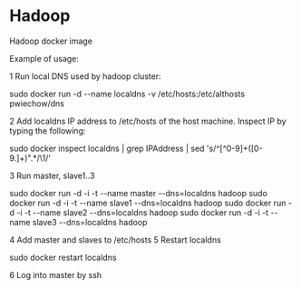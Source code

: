 Hadoop
====

Hadoop docker image

Example of usage:

1 Run local DNS used by hadoop cluster:

sudo docker run -d --name localdns -v /etc/hosts:/etc/althosts pwiechow/dns

2 Add localdns IP address to /etc/hosts of the host machine. Inspect IP by typing the following:

sudo docker inspect localdns | grep IPAddress | sed 's/^[^0-9]\+\([0-9\.]\+\)\".*/\1/'

3 Run master, slave1..3

sudo docker run -d -i -t --name master --dns=localdns hadoop
sudo docker run -d -i -t --name slave1 --dns=localdns hadoop
sudo docker run -d -i -t --name slave2 --dns=localdns hadoop
sudo docker run -d -i -t --name slave3 --dns=localdns hadoop

4 Add master and slaves to /etc/hosts
5 Restart localdns

sudo docker restart localdns

6 Log into master by ssh
